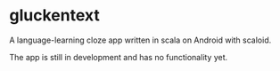 gluckentext
===========

A language-learning cloze app written in scala on Android with scaloid.

The app is still in development and has no functionality yet.
